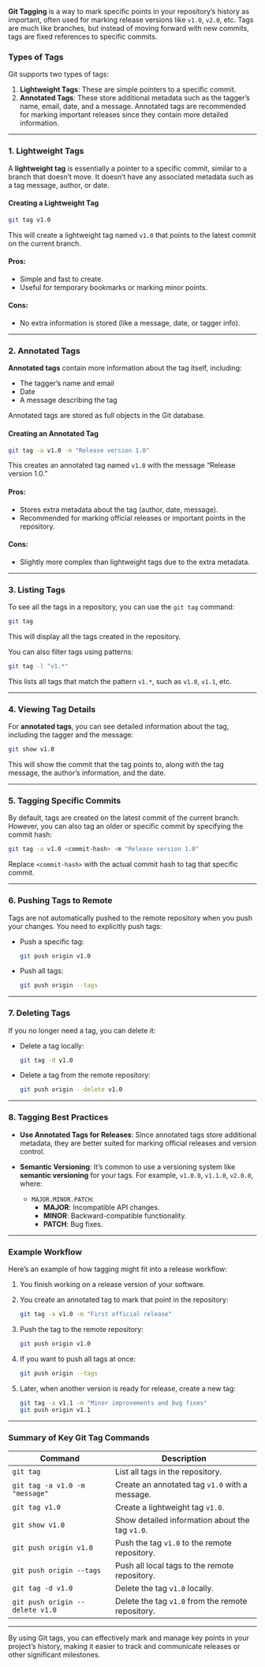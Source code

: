 **Git Tagging** is a way to mark specific points in your repository’s history as important, often used for marking release versions like `v1.0`, `v2.0`, etc. Tags are much like branches, but instead of moving forward with new commits, tags are fixed references to specific commits.

### Types of Tags

Git supports two types of tags:

1. **Lightweight Tags**: These are simple pointers to a specific commit.
2. **Annotated Tags**: These store additional metadata such as the tagger’s name, email, date, and a message. Annotated tags are recommended for marking important releases since they contain more detailed information.

---

### 1. **Lightweight Tags**

A **lightweight tag** is essentially a pointer to a specific commit, similar to a branch that doesn’t move. It doesn’t have any associated metadata such as a tag message, author, or date.

#### Creating a Lightweight Tag

```bash
git tag v1.0
```

This will create a lightweight tag named `v1.0` that points to the latest commit on the current branch.

#### Pros:
- Simple and fast to create.
- Useful for temporary bookmarks or marking minor points.

#### Cons:
- No extra information is stored (like a message, date, or tagger info).

---

### 2. **Annotated Tags**

**Annotated tags** contain more information about the tag itself, including:
- The tagger’s name and email
- Date
- A message describing the tag

Annotated tags are stored as full objects in the Git database.

#### Creating an Annotated Tag

```bash
git tag -a v1.0 -m "Release version 1.0"
```

This creates an annotated tag named `v1.0` with the message “Release version 1.0.”

#### Pros:
- Stores extra metadata about the tag (author, date, message).
- Recommended for marking official releases or important points in the repository.

#### Cons:
- Slightly more complex than lightweight tags due to the extra metadata.

---

### 3. **Listing Tags**

To see all the tags in a repository, you can use the `git tag` command:

```bash
git tag
```

This will display all the tags created in the repository.

You can also filter tags using patterns:

```bash
git tag -l "v1.*"
```

This lists all tags that match the pattern `v1.*`, such as `v1.0`, `v1.1`, etc.

---

### 4. **Viewing Tag Details**

For **annotated tags**, you can see detailed information about the tag, including the tagger and the message:

```bash
git show v1.0
```

This will show the commit that the tag points to, along with the tag message, the author’s information, and the date.

---

### 5. **Tagging Specific Commits**

By default, tags are created on the latest commit of the current branch. However, you can also tag an older or specific commit by specifying the commit hash:

```bash
git tag -a v1.0 <commit-hash> -m "Release version 1.0"
```

Replace `<commit-hash>` with the actual commit hash to tag that specific commit.

---

### 6. **Pushing Tags to Remote**

Tags are not automatically pushed to the remote repository when you push your changes. You need to explicitly push tags:

- Push a specific tag:

  ```bash
  git push origin v1.0
  ```

- Push all tags:

  ```bash
  git push origin --tags
  ```

---

### 7. **Deleting Tags**

If you no longer need a tag, you can delete it:

- Delete a tag locally:

  ```bash
  git tag -d v1.0
  ```

- Delete a tag from the remote repository:

  ```bash
  git push origin --delete v1.0
  ```

---

### 8. **Tagging Best Practices**

- **Use Annotated Tags for Releases**: Since annotated tags store additional metadata, they are better suited for marking official releases and version control.
  
- **Semantic Versioning**: It’s common to use a versioning system like **semantic versioning** for your tags. For example, `v1.0.0`, `v1.1.0`, `v2.0.0`, where:
  - `MAJOR.MINOR.PATCH`:
    - **MAJOR**: Incompatible API changes.
    - **MINOR**: Backward-compatible functionality.
    - **PATCH**: Bug fixes.

---

### Example Workflow

Here’s an example of how tagging might fit into a release workflow:

1. You finish working on a release version of your software.
2. You create an annotated tag to mark that point in the repository:

   ```bash
   git tag -a v1.0 -m "First official release"
   ```

3. Push the tag to the remote repository:

   ```bash
   git push origin v1.0
   ```

4. If you want to push all tags at once:

   ```bash
   git push origin --tags
   ```

5. Later, when another version is ready for release, create a new tag:

   ```bash
   git tag -a v1.1 -m "Minor improvements and bug fixes"
   git push origin v1.1
   ```

---

### **Summary of Key Git Tag Commands**

| Command                                    | Description                                                   |
|--------------------------------------------|---------------------------------------------------------------|
| `git tag`                                  | List all tags in the repository.                              |
| `git tag -a v1.0 -m "message"`             | Create an annotated tag `v1.0` with a message.                |
| `git tag v1.0`                             | Create a lightweight tag `v1.0`.                              |
| `git show v1.0`                            | Show detailed information about the tag `v1.0`.               |
| `git push origin v1.0`                     | Push the tag `v1.0` to the remote repository.                 |
| `git push origin --tags`                   | Push all local tags to the remote repository.                 |
| `git tag -d v1.0`                          | Delete the tag `v1.0` locally.                                |
| `git push origin --delete v1.0`            | Delete the tag `v1.0` from the remote repository.             |

---

By using Git tags, you can effectively mark and manage key points in your project’s history, making it easier to track and communicate releases or other significant milestones.
